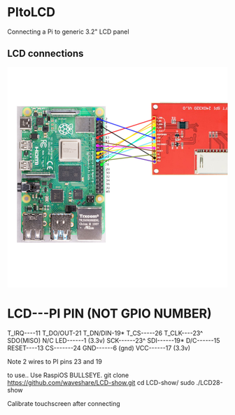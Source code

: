 # PItoLCD
Connecting a Pi to generic 3.2" LCD panel

## LCD connections

![screenshot](lcd001.jpg)

LCD---PI PIN (NOT GPIO NUMBER)
=============================
T_IRQ----11
T_DO/OUT-21
T_DN/DIN-19*
T_CS-----26
T_CLK----23^
SDO(MISO) N/C
LED------1 (3.3v)
SCK------23^
SDI------19*
D/C------15
RESET----13
CS-------24
GND------6 (gnd)
VCC------17 (3.3v)

Note 2 wires to PI pins 23 and 19

to use..
Use RaspiOS BULLSEYE.
git clone https://github.com/waveshare/LCD-show.git
cd LCD-show/
sudo ./LCD28-show

Calibrate touchscreen after connecting
